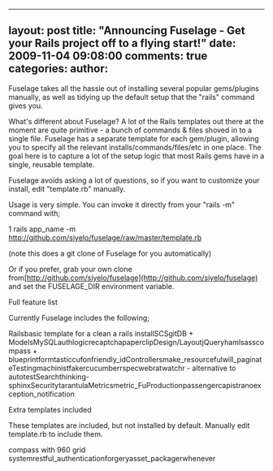 

---
layout: post
title: "Announcing Fuselage - Get your Rails project off to a flying start!"
date: 2009-11-04 09:08:00
comments: true
categories:
author: 
---

Fuselage takes all the hassle out of installing several popular gems/plugins manually, as well as tidying up the default setup that the "rails" command gives you.

What's different about Fuselage? A lot of the Rails templates out there at the moment are quite primitive - a bunch of commands & files shoved in to a single file. Fuselage has a separate template for each gem/plugin, allowing you to specify all the relevant installs/commands/files/etc in one place. The goal here is to capture a lot of the setup logic that most Rails gems have in a single, reusable template.

Fuselage avoids asking a lot of questions, so if you want to customize your install, edit "template.rb" manually.

Usage is very simple. You can invoke it directly from your "rails -m" command with;


1
rails app_name -m http://github.com/siyelo/fuselage/raw/master/template.rb

(note this does a git clone of Fuselage for you automatically)

Or if you prefer, grab your own clone from[http://github.com/siyelo/fuselage](http://github.com/siyelo/fuselage) and set the FUSELAGE_DIR environment variable.

Full feature list

Currently Fuselage includes the following;

Railsbasic template for a clean a rails installSCSgitDB + ModelsMySQLauthlogicrecaptchapaperclipDesign/LayoutjQueryhamlsasscompass + blueprintformtasticcufonfriendly_idControllersmake_resourcefulwill_paginateTestingmachinistfakercucumberrspecwebratwatchr - alternative to autotestSearchthinking-sphinxSecuritytarantulaMetricsmetric_FuProductionpassengercapistranoexception_notification

Extra templates included

These templates are included, but not installed by default. Manually edit template.rb to include them.

compass with 960 grid systemrestful_authenticationforgeryasset_packagerwhenever